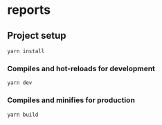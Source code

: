 # reports

## Project setup

```
yarn install
```

### Compiles and hot-reloads for development

```
yarn dev
```

### Compiles and minifies for production

```
yarn build
```
